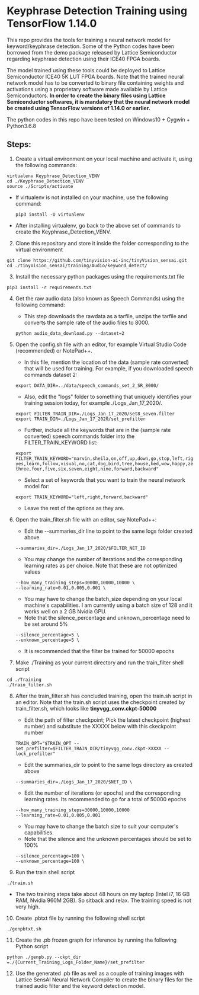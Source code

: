 
# **Keyphrase Detection Training using TensorFlow 1.14.0**

This repo provides the tools for training a neural network model for keyword/keyphrase detection. Some of the Python codes have been borrowed from the demo package released by Lattice Semiconductor regarding keyphrase detection using their ICE40 FPGA boards.

The model trained using these tools could be deployed to Lattice Semiconductor ICE40 5K LUT FPGA boards. Note that the trained neural network model has to be converted to binary file containing weights and activations using a proprietary software made available by Lattice Semiconductors. **In order to create the binary files using Lattice Semiconductor softwares, it is mandatory that the neural network model be created using TensorFlow versions of 1.14.0 or earlier.**

The python codes in this repo have been tested on Windows10 + Cygwin + Python3.6.8 

## Steps:
1. Create a virtual environment on your local machine and activate it, using the following commands:
~~~
virtualenv Keyphrase_Detection_VENV
cd ./Keyphrase_Detection_VENV
source ./Scripts/activate
~~~
   - If virtualenv is not installed on your machine, use the following command:
        ~~~
        pip3 install -U virtualenv
        ~~~
   - After installing virtualenv, go back to the above set of commands to create the Keyphrase_Detection_VENV.

2. Clone this repository and store it inside the folder corresponding to the virtual environment
~~~
git clone https://github.com/tinyvision-ai-inc/tinyVision_sensai.git
cd ./tinyVision_sensai/training/Audio/keyword_detect/
~~~

3. Install the necessary python packages using the requirements.txt file
~~~
pip3 install -r requirements.txt
~~~

4. Get the raw audio data (also known as Speech Commands) using the following command:
    - This step downloads the rawdata as a tarfile, unzips the tarfile and converts the sample rate of the audio files to 8000. 
    ~~~
    python audio_data_download.py --dataset=2
    ~~~
    
5. Open the config.sh file with an editor, for example Virtual Studio Code (recommended) or NotePad++. 
    - In this file, mention the location of the data (sample rate converted) that will be used for training. For example, if you downloaded speech commands dataset 2:
    ~~~
    export DATA_DIR=../data/speech_commands_set_2_SR_8000/
    ~~~
    - Also, edit the "logs" folder to something that uniquely identifies your training session today, for example ./Logs_Jan_17_2020/. 
    ~~~
    export FILTER_TRAIN_DIR=./Logs_Jan_17_2020/set8_seven.filter
    export TRAIN_DIR=./Logs_Jan_17_2020/set_prefilter
    ~~~
    - Further, include all the keywords that are in the (sample rate converted) speech commands folder into the FILTER_TRAIN_KEYWORD list:
    ~~~
    export FILTER_TRAIN_KEYWORD="marvin,sheila,on,off,up,down,go,stop,left,right,\
    yes,learn,follow,visual,no,cat,dog,bird,tree,house,bed,wow,happy,zero,one,two,\
    three,four,five,six,seven,eight,nine,forward,backward"
    ~~~
    - Select a set of keywords that you want to train the neural network model for:
    ~~~
    export TRAIN_KEYWORD="left,right,forward,backward"
    ~~~
    - Leave the rest of the options as they are.
    
6. Open the train_filter.sh file with an editor, say NotePad++:
    - Edit the --summaries_dir line to point to the same logs folder created above
    ~~~
    --summaries_dir=./Logs_Jan_17_2020/$FILTER_NET_ID
    ~~~
    - You may change the number of iterations and the corresponding learning rates as per choice. Note that these are not optimized values
    ~~~
    --how_many_training_steps=30000,10000,10000 \
    --learning_rate=0.01,0.005,0.001 \
    ~~~
    - You may have to change the batch_size depending on your local machine's capabilities. I am currently using a batch size of 128 and it works well on a 2 GB Nvidia GPU. 
    - Note that the silence_percentage and unknown_percentage need to be set around 5%
    ~~~
    --silence_percentage=5 \
    --unknown_percentage=5 \
    ~~~
    - It is recommended that the filter be trained for 50000 epochs
    
7. Make ./Training as your current directory and run the train_filter shell script
~~~
cd ./Training
./train_filter.sh
~~~

8. After the train_filter.sh has concluded training, open the train.sh script in an editor. Note that the train.sh script uses the checkpoint created by train_filter.sh, which looks like **tinyvgg_conv.ckpt-50000**
    - Edit the path of filter checkpoint; Pick the latest checkpoint (highest number) and substitute the XXXXX below with this ckeckpoint number 
    ~~~
    TRAIN_OPT="$TRAIN_OPT --set_prefilter=$FILTER_TRAIN_DIR/tinyvgg_conv.ckpt-XXXXX --lock_prefilter"
    ~~~
    - Edit the summaries_dir to point to the same logs directory as created above
    ~~~
    --summaries_dir=./Logs_Jan_17_2020/$NET_ID \
    ~~~
    - Edit the number of iterations (or epochs) and the corresponding learning rates. Its recommended to go for a total of 50000 epochs
    ~~~
    --how_many_training_steps=30000,10000,10000 
    --learning_rate=0.01,0.005,0.001 
    ~~~
    - You may have to change the batch size to suit your computer's capabilities. 
    - Note that the silence and the unknown percentages should be set to 100%
    ~~~
    --silence_percentage=100 \
    --unknown_percentage=100 \
    ~~~

9. Run the train shell script
~~~
./train.sh
~~~
- The two training steps take about 48 hours on my laptop (Intel i7, 16 GB RAM, Nvidia 960M 2GB). So sitback and relax. The training speed is not very high.

10. Create .pbtxt file by running the following shell script
~~~
./genpbtxt.sh
~~~

11. Create the .pb frozen graph for inference by running the following Python script
~~~
python ./genpb.py --ckpt_dir =./{Current_Training_Logs_Folder_Name}/set_prefilter
~~~

12. Use the generated .pb file as well as a couple of training images with Lattice SensAI Neural Network Compiler to create the binary files for the trained audio filter and the keyword detection model.
